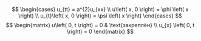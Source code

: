 $$
\begin{cases}
u_{tt} = a^{2}u_{xx} \\
u\left( x, 0 \right) = \phi \left( x \right)  \\
u_{t}\left( x, 0 \right) = \psi \left( x \right)
\end{cases}
$$
$$
\begin{matrix}
u\left( 0, t \right)  = 0 & \text{закреплён} \\
u_{x} \left( 0, t \right) = 0 
\end{matrix}
$$
